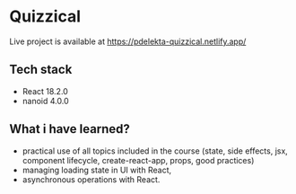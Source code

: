 # Quizzical

Live project is available at https://pdelekta-quizzical.netlify.app/

## Tech stack

- React 18.2.0
- nanoid 4.0.0

## What i have learned?

- practical use of all topics included in the course (state, side effects, jsx, component lifecycle, create-react-app, props, good practices)
- managing loading state in UI with React,
- asynchronous operations with React.

